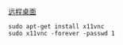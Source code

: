 


[远程桌面](https://wiki.ubuntu.com.cn/%E8%BF%9C%E7%A8%8B%E6%A1%8C%E9%9D%A2)


```
sudo apt-get install x11vnc
sudo x11vnc -forever -passwd 1
```
